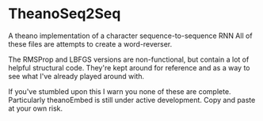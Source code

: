 # TheanoSeq2Seq
A theano implementation of a character sequence-to-sequence RNN
All of these files are attempts to create a word-reverser.

The RMSProp and LBFGS versions are non-functional, but contain a lot of helpful structural code.
They're kept around for reference and as a way to see what I've already played around with.

If you've stumbled upon this I warn you none of these are complete.  Particularly theanoEmbed is still under active development.  Copy and paste at your own risk.

